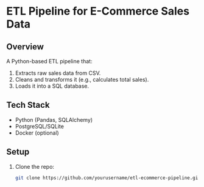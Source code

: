 # ETL Pipeline for E-Commerce Sales Data

## Overview
A Python-based ETL pipeline that:
1. Extracts raw sales data from CSV.
2. Cleans and transforms it (e.g., calculates total sales).
3. Loads it into a SQL database.

## Tech Stack
- Python (Pandas, SQLAlchemy)
- PostgreSQL/SQLite
- Docker (optional)

## Setup
1. Clone the repo:
   ```bash
   git clone https://github.com/yourusername/etl-ecommerce-pipeline.git
